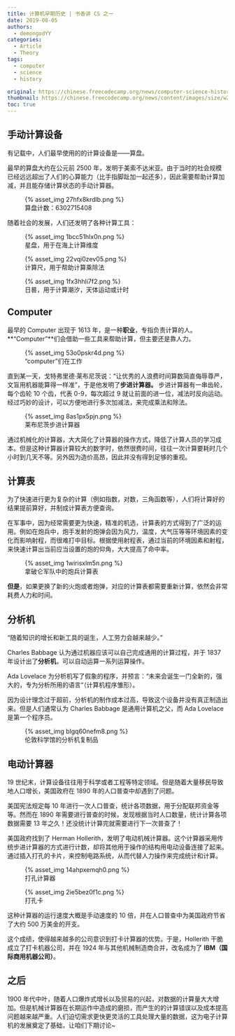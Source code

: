 ```yaml
---
title: 计算机早期历史 | 书香讲 CS 之一
date: 2019-08-05
authors:
  - demongodYY
categories:
  - Article
  - Theory
tags:
  - computer
  - science
  - history

original: https://chinese.freecodecamp.org/news/computer-science-history-by-shu-xiang-part-one-early-history/
thumbnail: https://chinese.freecodecamp.org/news/content/images/size/w2000/2019/08/rdn_552b25bca3bda.jpg
toc: true
---
```


## 手动计算设备

有记载中，人们最早使用的的计算设备是——算盘。

最早的算盘大约在公元前 2500 年，发明于美索不达米亚。由于当时的社会规模已经远远超出了人们的心算能力（比手指脚趾加一起还多），因此需要帮助计算加减，并且能存储计算状态的手动计算器。

<figure>
{% asset_img 27hfx8krdlb.png %}
    <figcaption>算盘计数：6302715408</figcaption>
</figure>

<!-- more -->

随着社会的发展，人们还发明了各种计算工具：

<figure>
{% asset_img 1bcc51hlx0n.png %}
    <figcaption>星盘，用于在海上计算维度</figcaption>
</figure>

<figure>
{% asset_img 22vqi0zev05.png %}
    <figcaption>计算尺，用于帮助计算乘除法</figcaption>
</figure>

<figure>
{% asset_img 1fx3hhli7f2.png %}
    <figcaption>日晷，用于计算潮汐，天体运动或计时</figcaption>
</figure>

## Computer

最早的 Computer 出现于 1613 年，是一种**职业**，专指负责计算的人。**“Computer”**们会借助一些工具来帮助计算，但主要还是靠人力。

<figure>
{% asset_img 53o0pskr4d.png %}
    <figcaption>“computer”们在工作</figcaption>
</figure>

直到某一天，戈特弗里德·莱布尼茨说：“让优秀的人浪费时间算数简直侮辱尊严，文盲用机器能算得一样准”，于是他发明了**步进计算器。**
步进计算器有一串齿轮，每个齿轮 10 个齿，代表 0-9，每次超过 9 就让前面的进一位，减法时反向运动。经过巧妙的设计，可以方便地进行多次加减法，来完成乘法和除法。

<figure>
{% asset_img 8as1px5pjn.png %}
    <figcaption>莱布尼茨步进计算器</figcaption>
</figure>

通过机械化的计算器，大大简化了计算器的操作方式，降低了计算人员的学习成本。但是这种计算器计算较大的数字时，依然很费时间，往往一次计算要耗时几个小时到几天不等。另外因为造价高昂，因此并没有得到足够的重视。

## 计算表

为了快速进行更为复杂的计算（例如指数，对数，三角函数等），人们将计算好的结果提前算好，并制成计算表方便查询。

在军事中，因为经常需要更为快速，精准的机选，计算表的方式得到了广泛的运用。例如在炮兵中，炮手发射的炮弹会因为风力，温度，大气压等等环境因素的变化而影响射程，而很难打中目标。根据使用射程表，通过当前的环境因素和射程，来快速计算出当前应当设置的炮的仰角，大大提高了命中率。

<figure>
{% asset_img 1wirisxlm5n.png %}
    <figcaption>拿破仑军队中的炮兵计算表</figcaption>
</figure>

**但是**，如果更换了新的火炮或者炮弹，对应的计算表都需要重新计算，依然会非常耗费人力和时间。

## 分析机

“随着知识的增长和新工具的诞生，人工劳力会越来越少。”

Charles Babbage 认为通过机器应该可以自己完成通用的计算过程，并于 1837 年设计出了**分析机**，可以自动运算一系列运算操作。

Ada Lovelace 为分析机写了假象的程序，并预言：“未来会诞生一门全新的，强大的，专为分析所用的语言“（计算机程序雏形）。

因为设计理念过于超前，分析机的制作成本过高，导致这个设备并没有真正制造出来。但是人们通常认为 Charles Babbage 是通用计算机之父，而 Ada Lovelace 是第一个程序员。

<figure>
{% asset_img blgq60nefm8.png %}
    <figcaption>伦敦科学馆的分析机复制品</figcaption>
</figure>

## 电动计算器

19 世纪末，计算设备往往用于科学或者工程等特定领域。但是随着大量移民导致地人口增长，美国政府在 1890 年的人口普查中却遇到了问题。

美国宪法规定每 10 年进行一次人口普查，统计各项数据，用于分配联邦资金等等。然而在 1890 年需要进行普查的时候，发现根据当时人口数量，统计计算各项数据需要 13 年之久！还没统计计算完就需要进行下一次普查了！

美国政府找到了 Herman Hollerith，发明了电动机械计算器。这个计算器采用传统步进计算器的方式进行计数，却将其他用于操作的结构用电动设备连接了起来。通过插入打孔的卡片，来控制电路系统，从而代替人力操作来完成统计和计算。

<figure>
{% asset_img 14ahpxemqh0.png %}
    <figcaption>打孔计算器</figcaption>
</figure>

<figure>
{% asset_img 2ie5bez0f1c.png %}
    <figcaption>打孔卡</figcaption>
</figure>

这种计算器的运行速度大概是手动速度的 10 倍，并在人口普查中为美国政府节省了大约 500 万美金的开支。

这个成绩，使得越来越多的公司意识到打卡计算器的优势。于是，Hollerith 干脆成立了打卡机器公司，并在 1924 年与其他机械制造商合并，改名成为了 **IBM（**国际商用机器公司**）**。

## 之后

1900 年代中叶，随着人口爆炸式增长以及贸易的兴起，对数据的计算量大大增加。但是机械计算器在长期运作中造成的磨损，而产生的的计算错误以及成本提高问题越来越严重。人们迫切需求更快更灵活的工具处理大量的数据，这为电子计算机的发展奠定了基础，让咱们下期讨论~
